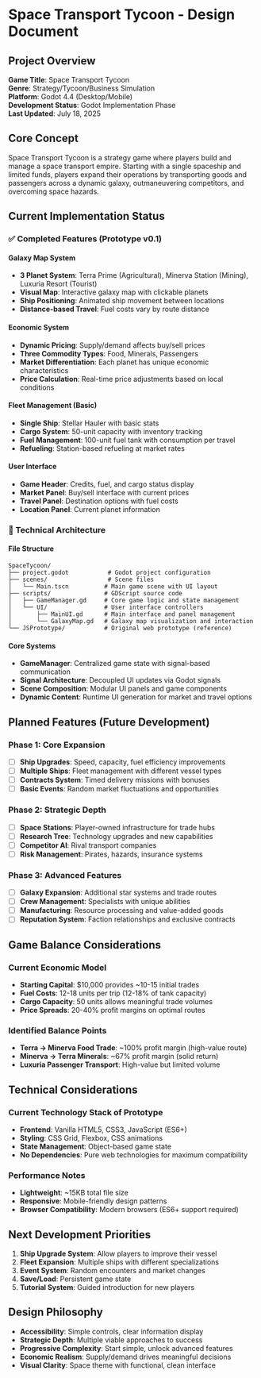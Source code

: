 # Space Transport Tycoon - Design Document

## Project Overview

**Game Title**: Space Transport Tycoon  
**Genre**: Strategy/Tycoon/Business Simulation  
**Platform**: Godot 4.4 (Desktop/Mobile)  
**Development Status**: Godot Implementation Phase  
**Last Updated**: July 18, 2025

## Core Concept

Space Transport Tycoon is a strategy game where players build and manage a space transport empire. Starting with a single spaceship and limited funds, players expand their operations by transporting goods and passengers across a dynamic galaxy, outmaneuvering competitors, and overcoming space hazards.

## Current Implementation Status

### ✅ Completed Features (Prototype v0.1)

#### Galaxy Map System
- **3 Planet System**: Terra Prime (Agricultural), Minerva Station (Mining), Luxuria Resort (Tourist)
- **Visual Map**: Interactive galaxy map with clickable planets
- **Ship Positioning**: Animated ship movement between locations
- **Distance-based Travel**: Fuel costs vary by route distance

#### Economic System
- **Dynamic Pricing**: Supply/demand affects buy/sell prices
- **Three Commodity Types**: Food, Minerals, Passengers
- **Market Differentiation**: Each planet has unique economic characteristics
- **Price Calculation**: Real-time price adjustments based on local conditions

#### Fleet Management (Basic)
- **Single Ship**: Stellar Hauler with basic stats
- **Cargo System**: 50-unit capacity with inventory tracking
- **Fuel Management**: 100-unit fuel tank with consumption per travel
- **Refueling**: Station-based refueling at market rates

#### User Interface
- **Game Header**: Credits, fuel, and cargo status display
- **Market Panel**: Buy/sell interface with current prices
- **Travel Panel**: Destination options with fuel costs
- **Location Panel**: Current planet information

### 🚧 Technical Architecture

#### File Structure
```
SpaceTycoon/
├── project.godot           # Godot project configuration
├── scenes/                 # Scene files
│   └── Main.tscn          # Main game scene with UI layout
├── scripts/               # GDScript source code
│   ├── GameManager.gd     # Core game logic and state management
│   └── UI/                # User interface controllers
│       ├── MainUI.gd      # Main interface and panel management
│       └── GalaxyMap.gd   # Galaxy map visualization and interaction
└── JSPrototype/           # Original web prototype (reference)
```

#### Core Systems
- **GameManager**: Centralized game state with signal-based communication
- **Signal Architecture**: Decoupled UI updates via Godot signals
- **Scene Composition**: Modular UI panels and game components
- **Dynamic Content**: Runtime UI generation for market and travel options

## Planned Features (Future Development)

### Phase 1: Core Expansion
- [ ] **Ship Upgrades**: Speed, capacity, fuel efficiency improvements
- [ ] **Multiple Ships**: Fleet management with different vessel types
- [ ] **Contracts System**: Timed delivery missions with bonuses
- [ ] **Basic Events**: Random market fluctuations and opportunities

### Phase 2: Strategic Depth
- [ ] **Space Stations**: Player-owned infrastructure for trade hubs
- [ ] **Research Tree**: Technology upgrades and new capabilities
- [ ] **Competitor AI**: Rival transport companies
- [ ] **Risk Management**: Pirates, hazards, insurance systems

### Phase 3: Advanced Features
- [ ] **Galaxy Expansion**: Additional star systems and trade routes
- [ ] **Crew Management**: Specialists with unique abilities
- [ ] **Manufacturing**: Resource processing and value-added goods
- [ ] **Reputation System**: Faction relationships and exclusive contracts

## Game Balance Considerations

### Current Economic Model
- **Starting Capital**: $10,000 provides ~10-15 initial trades
- **Fuel Costs**: 12-18 units per trip (12-18% of tank capacity)
- **Cargo Capacity**: 50 units allows meaningful trade volumes
- **Price Spreads**: 20-40% profit margins on optimal routes

### Identified Balance Points
- **Terra → Minerva Food Trade**: ~100% profit margin (high-value route)
- **Minerva → Terra Minerals**: ~67% profit margin (solid return)
- **Luxuria Passenger Transport**: High-value but limited volume

## Technical Considerations

### Current Technology Stack of Prototype
- **Frontend**: Vanilla HTML5, CSS3, JavaScript (ES6+)
- **Styling**: CSS Grid, Flexbox, CSS animations
- **State Management**: Object-based game state
- **No Dependencies**: Pure web technologies for maximum compatibility

### Performance Notes
- **Lightweight**: ~15KB total file size
- **Responsive**: Mobile-friendly design patterns
- **Browser Compatibility**: Modern browsers (ES6+ support required)

## Next Development Priorities

1. **Ship Upgrade System**: Allow players to improve their vessel
2. **Fleet Expansion**: Multiple ships with different specializations
3. **Event System**: Random encounters and market changes
4. **Save/Load**: Persistent game state
5. **Tutorial System**: Guided introduction for new players

## Design Philosophy

- **Accessibility**: Simple controls, clear information display
- **Strategic Depth**: Multiple viable approaches to success
- **Progressive Complexity**: Start simple, unlock advanced features
- **Economic Realism**: Supply/demand drives meaningful decisions
- **Visual Clarity**: Space theme with functional, clean interface